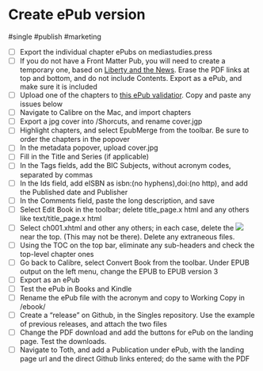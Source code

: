 # Create ePub version

#single #publish #marketing

- [ ] Export the individual chapter ePubs on mediastudies.press
- [ ] If you do not have a Front Matter Pub, you will need to create a temporary one, based on [Liberty and the News](https://www.mediastudies.press/pub/mzxa3wgv/release/4). Erase the PDF links at top and bottom, and do not include Contents. Export as a ePub, and make sure it is included
- [ ] Upload one of the chapters to [this ePub validatior](https://www.ebookit.com/tools/bp/Bo/eBookIt/epub-validator). Copy and paste any issues below
- [ ] Navigate to Calibre on the Mac, and import chapters
- [ ] Export a jpg cover into /Shorcuts, and rename cover.jgp
- [ ] Highlight chapters, and select EpubMerge from the toolbar. Be sure to order the chapters in the popover
- [ ] In the metadata popover, upload cover.jpg
- [ ] Fill in the Title and Series (if applicable)
- [ ] In the Tags fields, add the BIC Subjects, without acronym codes, separated by commas
- [ ] In the Ids field, add eISBN as isbn:(no hyphens),doi:(no http), and add the Published date and Publisher
- [ ] In the Comments field, paste the long description, and save
- [ ] Select Edit Book in the toolbar; delete title_page.x html and any others like text/title_page.x html
- [ ] Select ch001.xhtml and other any others; in each case, delete the <img src=…> near the top. (This may not be there). Delete any extraneous files.
- [ ] Using the TOC on the top bar, eliminate any sub-headers and check the top-level chapter ones
- [ ] Go back to Calibre, select Convert Book from the toolbar. Under EPUB output on the left menu, change the EPUB to EPUB version 3
- [ ] Export as an ePub
- [ ] Test the ePub in Books and Kindle
- [ ] Rename the ePub file with the acronym and copy to Working Copy in /ebook/
- [ ] Create a “release” on Github, in the Singles repository. Use the example of previous releases, and attach the two files
- [ ] Change the PDF download and add the buttons for ePub on the landing page. Test the downloads.
- [ ] Navigate to Toth, and add a Publication under ePub, with the landing page url and the direct Github links entered; do the same with the PDF